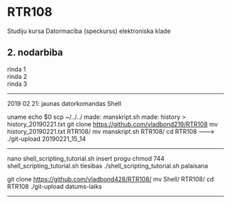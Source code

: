 # RTR108
Studiju kursa Datormaciba (speckurss) elektroniska klade
## 2. nodarbiba
rinda 1  
rinda 2  
rinda 3  

---
2019 02 21:
jaunas datorkomandas Shell

uname
echo $0
scp ~/../../
made: manskript.sh
made: history > history_20190221.txt
git clone https://github.com/vladbond219/RTR108
mv history_20190221.txt RTR108/
mv manskript.sh RTR108/
cd RTR108 ---> ./git-upload 20190221_15_14

---

nano shell_scripting_tutorial.sh			insert progu
chmod 744 shell_scripting_tutorial.sh		tiesibas
./shell_scripting_tutorial.sh				palaisana

git clone https://github.com/vladbond428/RTR108/
mv Shell/ RTR108/
cd RTR108
./git-upload datums-laiks

---


